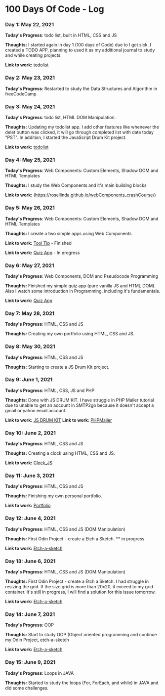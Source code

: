 # 100 Days Of Code - Log

### Day 1: May 22, 2021

**Today's Progress**: todo list, built in HTML, CSS and JS

**Thoughts:** 
I started again in day 1 (100 days of Code) due to I got sick. I created a TODO APP, planning to used it as my additional journal to study and while creating projects.


**Link to work:** [todolist](https://rosellinda.github.io/todo_list/)


### Day 2: May 23, 2021

**Today's Progress**: Restarted to study the Data Structures and Algorithm in freeCodeCamp. 


### Day 3: May 24, 2021

**Today's Progress**: todo list, HTML DOM Manipulation.

**Thoughts:** Updating my todolist app. I add other features like whenever the delet button was clicked, it will go through completed list with date today "PST".
In addition, I started the JavaScript Drum Kit project.

**Link to work:** [todolist](https://rosellinda.github.io/todo_list/)


### Day 4: May 25, 2021

**Today's Progress**: Web Components: Custom Elements, Shadow DOM and HTML Templates

**Thoughts:** I study the Web Components and it's main building blocks


**Link to work:** (https://rosellinda.github.io/webComponents_crashCourse/)


### Day 5: May 26, 2021

**Today's Progress**: Web Components: Custom Elements, Shadow DOM and HTML Templates

**Thoughts:** I create a two simple apps using Web Components

**Link to work:** [Tool Tip](https://rosellinda.github.io/webComponents_toolTip/) - Finished

**Link to work:** [Quiz App](https://rosellinda.github.io/webc_projects/) - In progress


### Day 6: May 27, 2021

**Today's Progress**: Web Components, DOM and Pseudocode Programming

**Thoughts:** Finished my simple quiz app (pure vanilla JS and HTML DOM). Also I watch some introduction in Programming, including it's fundamentals.

**Link to work:** [Quiz App](https://rosellinda.github.io/webc_projects/)


### Day 7: May 28, 2021

**Today's Progress**: HTML, CSS and JS

**Thoughts:** Creating my own portfolio using HTML, CSS and JS.


### Day 8: May 30, 2021

**Today's Progress**: HTML, CSS and JS

**Thoughts:** Starting to create a JS Drum Kit project.


### Day 9: June 1, 2021

**Today's Progress**: HTML, CSS, JS and PHP

**Thoughts:** Done with JS DRUM KIT. I have struggle in PHP Mailer tutorial due to unable to get an account in SMTP2go because it doesn't accept a gmail or yahoo email account.

**Link to work:** [JS DRUM KIT](https://rosellinda.github.io/JS_Drum_Kit/)
**Link to work:** [PHPMailer](https://rosellinda.github.io/php_mailer/)


### Day 10: June 2, 2021

**Today's Progress**: HTML, CSS and JS

**Thoughts:** Creating a clock using HTML, CSS and JS.

**Link to work:** [Clock_JS](https://rosellinda.github.io/clock_js/)


### Day 11: June 3, 2021

**Today's Progress**: HTML, CSS and JS

**Thoughts:** Finishing my own personal portfolio.

**Link to work:** [Portfolio](https://rosellinda.github.io/rosellejburlasa_portfolio/)


### Day 12: June 4, 2021

**Today's Progress**: HTML, CSS and JS (DOM Manipulation)

**Thoughts:** First Odin Project - create a Etch a Sketch. ** in progress.

**Link to work:** [Etch-a-sketch](https://rosellinda.github.io/Etch-a-Sketch/)


### Day 13: June 6, 2021

**Today's Progress**: HTML, CSS and JS (DOM Manipulation)

**Thoughts:** First Odin Project - create a Etch a Sketch. I had struggle in resizing the grid. If the size grid is more than 20x20, it exceed to my grid container. It's still in progress, I will find a solution for this issue tomorrow.

**Link to work:** [Etch-a-sketch](https://rosellinda.github.io/Etch-a-Sketch/)


### Day 14: June 7, 2021

**Today's Progress**: OOP

**Thoughts:** Start to study OOP (Object oriented programming and continue my Odin Project, etch-a-sketch

**Link to work:** [Etch-a-sketch](https://rosellinda.github.io/Etch-a-Sketch/)


### Day 15: June 9, 2021

**Today's Progress**: Loops in JAVA

**Thoughts:** Started to study the loops (For, ForEach, and while) in JAVA and did some challenges.
